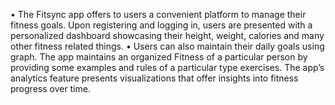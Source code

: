 • The Fitsync app offers to users a convenient platform to manage their fitness goals. Upon registering and logging in, users are presented with a personalized dashboard showcasing their height, weight, calories and many other fitness related things.
• Users can also maintain their daily goals using graph. The app maintains an organized Fitness of a particular person by providing some examples and rules of a particular type exercises. The app’s analytics feature presents visualizations that offer insights into fitness progress over time.





 
 
